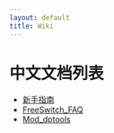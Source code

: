 ```yaml
---
layout: default
title: Wiki
---
```


# 中文文档列表

* [新手指南](/wiki/New_User_s_guide.html)
* [FreeSwitch_FAQ](/wiki/FreeSWITCH_FAQ.html)
* [Mod_dptools](/wiki/mod_dptools.html)

